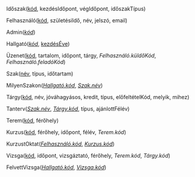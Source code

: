 Időszak(<u>kód</u>, kezdésIdőpont, végIdőpont, időszakTípus)

Felhasználó(<u>kód</u>, születésiIdő, név, jelszó, email)

Admin(*<u>kód</u>*)

Hallgató(*<u>kód</u>*, <u>kezdésÉve</u>)

Üzenet(<u>kód</u>, tartalom, időpont, tárgy, *Felhasználó.küldőKód*, *Felhasználó.feladóKód*)

Szak(<u>név</u>, típus, időtartam)

MilyenSzakon(<u>*Hallgató.kód*</u>, <u>*Szak.név*</u>)

Tárgy(<u>kód</u>, név, jóváhagyásos, kredit, típus, előfeltételKód, melyik, mihez)

Tanterv(<u>*Szak.név*</u>, <u>*Tárgy.kód*</u>, típus, ajánlottFélév)

Terem(<u>kód</u>, férőhely)

Kurzus(<u>kód</u>, férőhely, időpont, félév, *Terem.kód*)

KurzustOktat(<u>*Felhasználó.kód*</u>, <u>*Kurzus.kód*</u>)

Vizsga(<u>kód</u>, időpont, vizsgáztató, férőhely, *Terem.kód*, *Tárgy.kód*)

FelvettVizsga(*<u>Hallgató.kód</u>*, *<u>Vizsga.kód</u>*)
